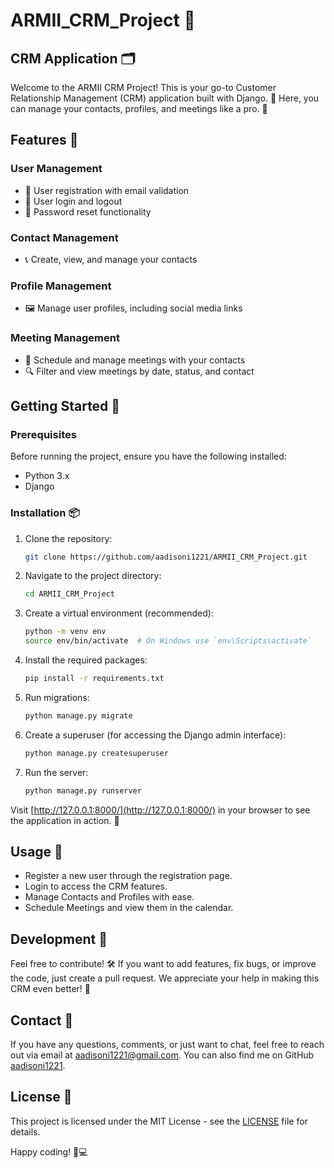 # ARMII_CRM_Project 🎉

## CRM Application 🗂️

Welcome to the ARMII CRM Project! This is your go-to Customer Relationship Management (CRM) application built with Django. 🎯 Here, you can manage your contacts, profiles, and meetings like a pro. 🚀

## Features 🌟

### User Management

- 📝 User registration with email validation
- 🔐 User login and logout
- 🔄 Password reset functionality

### Contact Management

- 📞 Create, view, and manage your contacts

### Profile Management

- 🖼️ Manage user profiles, including social media links

### Meeting Management

- 📅 Schedule and manage meetings with your contacts
- 🔍 Filter and view meetings by date, status, and contact

## Getting Started 🚀

### Prerequisites

Before running the project, ensure you have the following installed:

- Python 3.x
- Django

### Installation 📦

1. Clone the repository:

    ```bash
    git clone https://github.com/aadisoni1221/ARMII_CRM_Project.git
    ```

2. Navigate to the project directory:

    ```bash
    cd ARMII_CRM_Project
    ```

3. Create a virtual environment (recommended):

    ```bash
    python -m venv env
    source env/bin/activate  # On Windows use `env\Scripts\activate`
    ```

4. Install the required packages:

    ```bash
    pip install -r requirements.txt
    ```

5. Run migrations:

    ```bash
    python manage.py migrate
    ```

6. Create a superuser (for accessing the Django admin interface):

    ```bash
    python manage.py createsuperuser
    ```

7. Run the server:

    ```bash
    python manage.py runserver
    ```

Visit [http://127.0.0.1:8000/](http://127.0.0.1:8000/) in your browser to see the application in action. 🎉

## Usage 🤔

- Register a new user through the registration page.
- Login to access the CRM features.
- Manage Contacts and Profiles with ease.
- Schedule Meetings and view them in the calendar.

## Development 🚧

Feel free to contribute! 🛠️ If you want to add features, fix bugs, or improve the code, just create a pull request. We appreciate your help in making this CRM even better! 🙌

## Contact 📧

If you have any questions, comments, or just want to chat, feel free to reach out via email at [aadisoni1221@gmail.com](mailto:aadisoni1221@gmail.com). You can also find me on GitHub [aadisoni1221](https://github.com/aadisoni1221).

## License 📝

This project is licensed under the MIT License - see the [LICENSE](LICENSE) file for details.

Happy coding! 🎉💻
